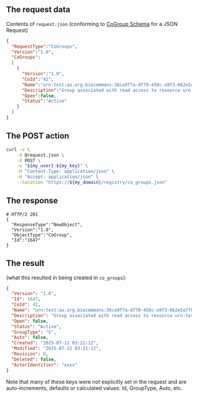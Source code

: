 ## The request data

Contents of `request.json` (conforming to [CoGroup Schema](https://spaces.at.internet2.edu/display/COmanage/CoGroup+Schema) for a JSON Request)

```json
{
  "RequestType":"CoGroups",
  "Version":"1.0",
  "CoGroups":
  [
    {
      "Version":"1.0",
      "CoId":"42",
      "Name":"urn:test:au.org.biocommons:36ca9f7a-df70-458c-a9f3-662e5a7fb15c",
      "Description":"Group associated with read access to resource urn:test:au.org.biocommons:36ca9f7a-df70-458c-a9f3-662e5a7fb15c",
      "Open":false,
      "Status":"Active"
    }
  ]
}
```

## The POST action

```bash
curl -v \
    -d @request.json \
    -X POST \
    -u "${my_user}:${my_key}" \
    -H "Content-Type: application/json" \
    -H "Accept: application/json" \
    --location "https://${my_domain}/registry/co_groups.json"
```

## The response

```
# HTTP/2 201
{
  "ResponseType":"NewObject",
  "Version":"1.0",
  "ObjectType":"CoGroup",
  "Id":"1647"
}
```

## The result

(what this resulted in being created in `co_groups`):

```json
{
  "Version": "1.0",
  "Id": 1647,
  "CoId": 42,
  "Name": "urn:test:au.org.biocommons:36ca9f7a-df70-458c-a9f3-662e5a7fb15c",
  "Description": "Group associated with read access to resource urn:test:au.org.biocommons:36ca9f7a-df70-458c-a9f3-662e5a7fb15c",
  "Open": false,
  "Status": "Active",
  "GroupType": "S",
  "Auto": false,
  "Created": "2025-07-12 03:21:12",
  "Modified": "2025-07-12 03:21:12",
  "Revision": 0,
  "Deleted": false,
  "ActorIdentifier": "xxxx"
}
```

Note that many of these keys were not explicitly set in the request and are
auto-increments, defaults or calculated values: Id, GroupType, Auto, etc.

